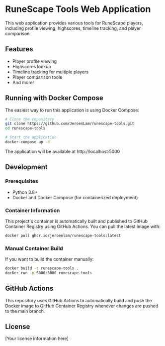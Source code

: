 # RuneScape Tools Web Application

This web application provides various tools for RuneScape players, including profile viewing, highscores, timeline tracking, and player comparison.

## Features

- Player profile viewing
- Highscores lookup
- Timeline tracking for multiple players
- Player comparison tools
- And more!

## Running with Docker Compose

The easiest way to run this application is using Docker Compose:

```bash
# Clone the repository
git clone https://github.com/JeroenLam/runescape-tools.git
cd runescape-tools

# Start the application
docker-compose up -d
```

The application will be available at http://localhost:5000

## Development

### Prerequisites

- Python 3.8+
- Docker and Docker Compose (for containerized deployment)

### Container Information

This project's container is automatically built and published to GitHub Container Registry using GitHub Actions. You can pull the latest image with:

```bash
docker pull ghcr.io/jeroenlam/runescape-tools:latest
```

### Manual Container Build

If you want to build the container manually:

```bash
docker build -t runescape-tools .
docker run -p 5000:5000 runescape-tools
```

## GitHub Actions

This repository uses GitHub Actions to automatically build and push the Docker image to GitHub Container Registry whenever changes are pushed to the main branch.

## License

[Your license information here]
